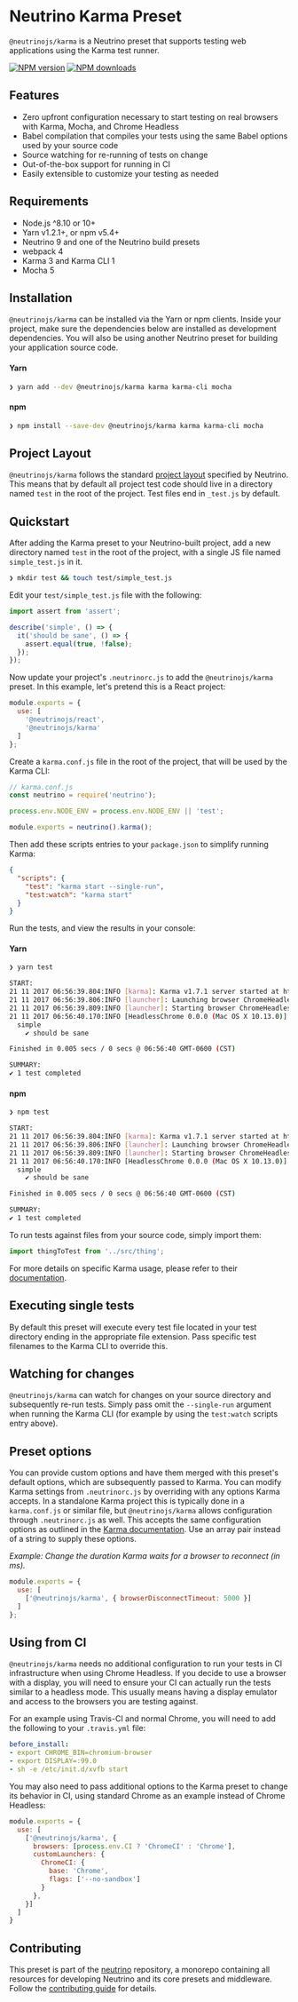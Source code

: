 # Neutrino Karma Preset

`@neutrinojs/karma` is a Neutrino preset that supports testing web applications using the Karma test runner.

[![NPM version][npm-image]][npm-url]
[![NPM downloads][npm-downloads]][npm-url]

## Features

- Zero upfront configuration necessary to start testing on real browsers with Karma, Mocha, and Chrome Headless
- Babel compilation that compiles your tests using the same Babel options used by your source code
- Source watching for re-running of tests on change
- Out-of-the-box support for running in CI
- Easily extensible to customize your testing as needed

## Requirements

- Node.js ^8.10 or 10+
- Yarn v1.2.1+, or npm v5.4+
- Neutrino 9 and one of the Neutrino build presets
- webpack 4
- Karma 3 and Karma CLI 1
- Mocha 5

## Installation

`@neutrinojs/karma` can be installed via the Yarn or npm clients. Inside your project, make sure
the dependencies below are installed as development dependencies. You will also be using
another Neutrino preset for building your application source code.

#### Yarn

```bash
❯ yarn add --dev @neutrinojs/karma karma karma-cli mocha
```

#### npm

```bash
❯ npm install --save-dev @neutrinojs/karma karma karma-cli mocha
```

## Project Layout

`@neutrinojs/karma` follows the standard [project layout](https://neutrinojs.org/project-layout/) specified by Neutrino. This
means that by default all project test code should live in a directory named `test` in the root of the
project. Test files end in `_test.js` by default.

## Quickstart

After adding the Karma preset to your Neutrino-built project, add a new directory named `test` in the root of the
project, with a single JS file named `simple_test.js` in it.

```bash
❯ mkdir test && touch test/simple_test.js
```

Edit your `test/simple_test.js` file with the following:

```js
import assert from 'assert';

describe('simple', () => {
  it('should be sane', () => {
    assert.equal(true, !false);
  });
});
```

Now update your project's `.neutrinorc.js` to add the `@neutrinojs/karma` preset. In this example,
let's pretend this is a React project:

```js
module.exports = {
  use: [
    '@neutrinojs/react',
    '@neutrinojs/karma'
  ]
};
```

Create a `karma.conf.js` file in the root of the project, that will be used by the Karma CLI:

```js
// karma.conf.js
const neutrino = require('neutrino');

process.env.NODE_ENV = process.env.NODE_ENV || 'test';

module.exports = neutrino().karma();
```

Then add these scripts entries to your `package.json` to simplify running Karma:

```json
{
  "scripts": {
    "test": "karma start --single-run",
    "test:watch": "karma start"
  }
}
```

Run the tests, and view the results in your console:

#### Yarn

```bash
❯ yarn test

START:
21 11 2017 06:56:39.804:INFO [karma]: Karma v1.7.1 server started at http://0.0.0.0:9876/
21 11 2017 06:56:39.806:INFO [launcher]: Launching browser ChromeHeadless with unlimited concurrency
21 11 2017 06:56:39.809:INFO [launcher]: Starting browser ChromeHeadless
21 11 2017 06:56:40.170:INFO [HeadlessChrome 0.0.0 (Mac OS X 10.13.0)]: Connected on socket PW-kCVej8pQuT-HAAAAA with id 14691980
  simple
    ✔ should be sane

Finished in 0.005 secs / 0 secs @ 06:56:40 GMT-0600 (CST)

SUMMARY:
✔ 1 test completed
```

#### npm

```bash
❯ npm test

START:
21 11 2017 06:56:39.804:INFO [karma]: Karma v1.7.1 server started at http://0.0.0.0:9876/
21 11 2017 06:56:39.806:INFO [launcher]: Launching browser ChromeHeadless with unlimited concurrency
21 11 2017 06:56:39.809:INFO [launcher]: Starting browser ChromeHeadless
21 11 2017 06:56:40.170:INFO [HeadlessChrome 0.0.0 (Mac OS X 10.13.0)]: Connected on socket PW-kCVej8pQuT-HAAAAA with id 14691980
  simple
    ✔ should be sane

Finished in 0.005 secs / 0 secs @ 06:56:40 GMT-0600 (CST)

SUMMARY:
✔ 1 test completed
```

To run tests against files from your source code, simply import them:

```js
import thingToTest from '../src/thing';
```

For more details on specific Karma usage, please refer to their
[documentation](https://karma-runner.github.io/2.0/index.html).

## Executing single tests

By default this preset will execute every test file located in your test directory ending in the appropriate file
extension. Pass specific test filenames to the Karma CLI to override this.

## Watching for changes

`@neutrinojs/karma` can watch for changes on your source directory and subsequently re-run tests. Simply pass
omit the `--single-run` argument when running the Karma CLI (for example by using the `test:watch` scripts entry above).

## Preset options

You can provide custom options and have them merged with this preset's default options, which are subsequently passed
to Karma. You can modify Karma settings from `.neutrinorc.js` by overriding with any options Karma accepts. In a standalone
Karma project this is typically done in a `karma.conf.js` or similar file, but `@neutrinojs/karma` allows
configuration through `.neutrinorc.js` as well. This accepts the same configuration options as outlined in the
[Karma documentation](https://karma-runner.github.io/2.0/config/configuration-file.html). Use an array pair instead of
a string to supply these options.

_Example: Change the duration Karma waits for a browser to reconnect (in ms)._

```js
module.exports = {
  use: [
    ['@neutrinojs/karma', { browserDisconnectTimeout: 5000 }]
  ]
};
```

## Using from CI

`@neutrinojs/karma` needs no additional configuration to run your tests in CI infrastructure when using Chrome Headless.
If you decide to use a browser with a display, you will need to ensure your CI can actually run the tests similar to
a headless mode. This usually means having a display emulator and access to the browsers you are testing against.

For an example using Travis-CI and normal Chrome, you will need to add the following to your `.travis.yml` file:

```yaml
before_install:
- export CHROME_BIN=chromium-browser
- export DISPLAY=:99.0
- sh -e /etc/init.d/xvfb start
```

You may also need to pass additional options to the Karma preset to change its behavior in CI, using standard
Chrome as an example instead of Chrome Headless:

```js
module.exports = {
  use: [
    ['@neutrinojs/karma', {
      browsers: [process.env.CI ? 'ChromeCI' : 'Chrome'],
      customLaunchers: {
        ChromeCI: {
          base: 'Chrome',
          flags: ['--no-sandbox']
        }
      },
    }]
  ]
}
```

## Contributing

This preset is part of the [neutrino](https://github.com/neutrinojs/neutrino) repository, a monorepo
containing all resources for developing Neutrino and its core presets and middleware. Follow the
[contributing guide](https://neutrinojs.org/contributing/) for details.

[npm-image]: https://img.shields.io/npm/v/@neutrinojs/karma.svg
[npm-downloads]: https://img.shields.io/npm/dt/@neutrinojs/karma.svg
[npm-url]: https://www.npmjs.com/package/@neutrinojs/karma
